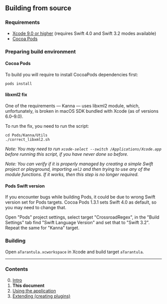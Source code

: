 
## Building from source ##

### Requirements ###

* [Xcode 9.0 or higher](https://itunes.apple.com/us/app/xcode/id497799835?mt=12) (requires Swift 4.0 and Swift 3.2 modes available)
* [Cocoa Pods](https://cocoapods.org/#install)

### Preparing build environment ###

#### Cocoa Pods ####

To build you will require to install CocoaPods dependencies first:

	pods install

#### libxml2 fix ####

One of the requirements — Kanna — uses libxml2 module, which, unfortunately, is broken in macOS SDK bundled
with Xcode (as of versions 6.0–9.0).

To run the fix, you need to run the script:

	cd Pods/Kanna/Utils
	./correct_libxml2.sh

*Note: You may need to run `xcode-select --switch /Applications/Xcode.app` before running this
script, if you have never done so before.* 

*Note: You can verify if it is properly managed by creating a simple Swift project or playground, importing `xml2`
and then trying to use any of the module functions. If it works, then this step is no longer required.*

#### Pods Swift version ####

If you encounter bugs while building Pods, it could be due to wrong Swift version set for Pods targets.
Cocoa Pods 1.3.1 sets Swift 4.0 as default, so you may need to change that.

Open "Pods" project settings, select target "CrossroadRegex", in the "Build Settings" tab find "Swift Language Version"
and set that to "Swift 3.2". Repeat the same for "Kanna" target.

### Building ###

Open `aTarantula.xcworkspace` in Xcode and build target `aTarantula`.

-----

### Contents ###

0. [Intro](/README.md)
1. **This document**
2. [Using the application](/docs/using.md)
3. [Extending (creating plugins)](/docs/extending.md)

